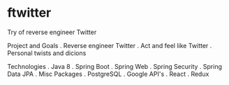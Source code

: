 # ftwitter
Try of reverse engineer Twitter

Project and Goals
. Reverse engineer Twitter
. Act and feel like Twitter
. Personal twists and dicions


Technologies
. Java 8
. Spring Boot
    . Spring Web
    . Spring Security
    . Spring Data JPA
    . Misc Packages
. PostgreSQL
. Google API's
. React
    . Redux
